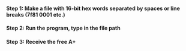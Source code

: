 #### Step 1: Make a file with 16-bit hex words separated by spaces or line breaks (7f81 0001 etc.)
#### Step 2: Run the program, type in the file path
#### Step 3: Receive the free A+
